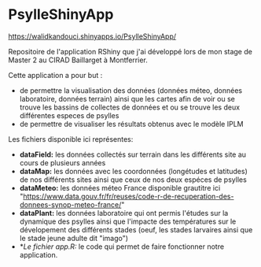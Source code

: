# PsylleShinyApp

https://walidkandouci.shinyapps.io/PsylleShinyApp/

Repositoire de l'application RShiny que j'ai développé lors de mon stage de Master 2 au CIRAD Baillarget à Montferrier.

Cette application a pour but :

* de permettre la visualisation des données (données méteo, données laboratoire, données terrain) ainsi que les cartes afin de voir ou se trouve les bassins de collectes de données et ou se trouve les deux différentes especes de psylles
* de permettre de visualiser les résultats obtenus avec le modèle IPLM

Les fichiers disponible ici représentes:
* **dataField:** les données collectés sur terrain dans les différents site au cours de plusieurs années
* **dataMap:** les données avec les coordonnées (longétudes et latitudes) de nos différents sites ainsi que ceux de nos deux espéces de psylles
* **dataMeteo:** les données méteo France disponible grautitre ici "https://www.data.gouv.fr/fr/reuses/code-r-de-recuperation-des-donnees-synop-meteo-france/"
* **dataPlant:** les données laboratoire qui ont permis l'études sur la dynamique des psylles ainsi que l'impacte des températures sur le dévelopement des différents stades (oeuf, les  stades larvaires ainsi que le stade jeune adulte dit "imago")
* **Le fichier app.R:* le code qui permet de faire fonctionner notre application.
